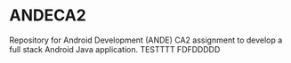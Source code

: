 # ANDECA2
Repository for Android Development (ANDE) CA2 assignment to develop a full stack Android Java application.
TESTTTT FDFDDDDD